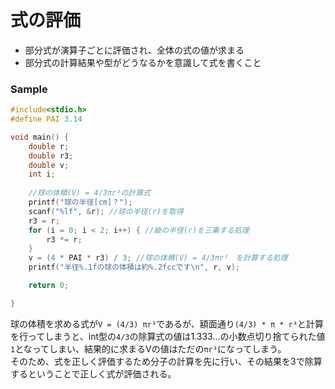 # 式の評価
- 部分式が演算子ごとに評価され、全体の式の値が求まる
- 部分式の計算結果や型がどうなるかを意識して式を書くこと

### Sample
```c
#include<stdio.h>
#define PAI 3.14

void main() {
	double r;
	double r3;
	double v;
	int i;
	
    //球の体積(V) = 4/3πr³の計算式
	printf("球の半径[cm]？"); 
	scanf("%lf", &r); //球の半径(r)を取得
	r3 = r;
	for (i = 0; i < 2; i++) { //級の半径(r)を三乗する処理
		r3 *= r;
	}
	v = (4 * PAI * r3) / 3; //球の体積(V) = 4/3πr³　を計算する処理
	printf("半径%.1fの球の体積は約%.2fccです\n", r, v);

	return 0;

}
```
球の体積を求める式が`V = (4/3) πr³`であるが、額面通り`(4/3) * π * r³`と計算を行ってしまうと、int型の`4/3`の除算式の値は1.333...の小数点切り捨てられた値`1`となってしまい、結果的に求まるVの値はただの`πr³`になってしまう。  
そのため、式を正しく評価するため分子の計算を先に行い、その結果を3で除算するということで正しく式が評価される。